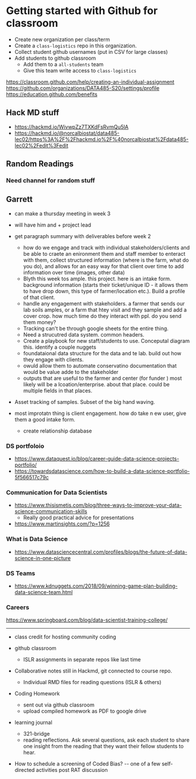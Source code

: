 # Getting started with Github for classroom

* Create new organization per class/term
* Create a `class-logistics` repo in this organization. 
* Collect student github usernames (put in CSV for large classes)
* Add students to github classroom 
    - Add them to a `all-students` team
    - Give this team write access to `class-logistics`
    
    

https://classroom.github.com/help/creating-an-individual-assignment
https://github.com/organizations/DATA485-S20/settings/profile
https://education.github.com/benefits

## Hack MD stuff
* https://hackmd.io/WivwpZz7TXKdFsRvmQu5lA
* https://hackmd.io/@norcalbiostat/data485-lec02/https%3A%2F%2Fhackmd.io%2F%40norcalbiostat%2Fdata485-lec02%2Fedit%3Fedit


## Random Readings

### Need channel for random stuff


## Garrett

* can make a thursday meeting in week 3 
* will have him and + project lead 
* get paragraph summary with deliverables before week 2
  - how do we engage and track with individual stakeholders/clients and be able to craete an enironment them and staff member to enteract with them, collect structured information (where is the farm, what do you do), and allows for an easy way for that client over time to add information over time (images, other data)
  - Blyth this week tos ample. this project. here is an intake form. background information (starts their ticket/unique ID - it allows them to have drop down, this type of farmer/location etc.). Build a profile of that client. 
  - handle any engagement with stakeholders. a farmer that sends our lab soils amples, or a farm that htey visit and they sample and add a cover crop. how much time do they interact with ppl. do you send them money? 
  - Tracking can't be through google sheets for the entire thing. 
  - Need a strucutred data system. common headers. 
  - Create a playbook for new staff/students to use. Conceputal diagram this. identify a couple nuggets
  - foundataional data structure for the data and te lab. build out how they engage with clients. 
  - owuld allow them to automate conservatino documentation that would be value adde to the stakeholder
  - outputs that are useful to the farmer and center (for funder )
  most likely will be a lcoation/enterprise. about that place. could be multiple fields in that places. 

* Asset tracking of samples. Subset of the big hand waving. 
* most improtatn thing is client engagement. how do take n ew user, give them a good intake form. 
  - create relationship database 


### DS portfoloio 
* https://www.dataquest.io/blog/career-guide-data-science-projects-portfolio/
* https://towardsdatascience.com/how-to-build-a-data-science-portfolio-5f566517c79c
 
### Communication for Data Scientists
* https://www.thisismetis.com/blog/three-ways-to-improve-your-data-science-communication-skills
    - Really good practical advice for presentations
* https://www.martinsights.com/?p=1256

### What is Data Science
* https://www.datasciencecentral.com/profiles/blogs/the-future-of-data-science-in-one-picture


### DS Teams
* https://www.kdnuggets.com/2018/09/winning-game-plan-building-data-science-team.html

### Careers
https://www.springboard.com/blog/data-scientist-training-college/


-----

* class credit for hosting community coding

* github classroom
    - ISLR assignments in separate repos like last time
    
* Collaborative notes still in Hackmd, git connected to course repo. 
    - Individual RMD files for reading questions (ISLR & others)

* Coding Homework
  - sent out via github classroom
  - upload compiled homework as PDF to google drive

* learning journal
    - 321-bridge
    - reading reflections. Ask several questions, ask each student to share one insight from the reading that they want their fellow students to hear. 
    
* How to schedule a screening of Coded Bias? -- one of a few self-directed activities post RAT discussion







